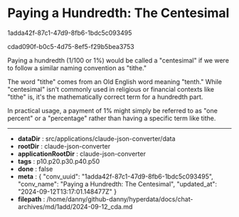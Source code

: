 # Paying a Hundredth: The Centesimal

1adda42f-87c1-47d9-8fb6-1bdc5c093495

cdad090f-b0c5-4d75-8ef5-f29b5bea3753

 Paying a hundredth (1/100 or 1%) would be called a "centesimal" if we were to follow a similar naming convention as "tithe."

The word "tithe" comes from an Old English word meaning "tenth." While "centesimal" isn't commonly used in religious or financial contexts like "tithe" is, it's the mathematically correct term for a hundredth part.

In practical usage, a payment of 1% might simply be referred to as "one percent" or a "percentage" rather than having a specific term like tithe.

---

* **dataDir** : src/applications/claude-json-converter/data
* **rootDir** : claude-json-converter
* **applicationRootDir** : claude-json-converter
* **tags** : p10.p20.p30.p40.p50
* **done** : false
* **meta** : {
  "conv_uuid": "1adda42f-87c1-47d9-8fb6-1bdc5c093495",
  "conv_name": "Paying a Hundredth: The Centesimal",
  "updated_at": "2024-09-12T13:17:01.148477Z"
}
* **filepath** : /home/danny/github-danny/hyperdata/docs/chat-archives/md/1add/2024-09-12_cda.md